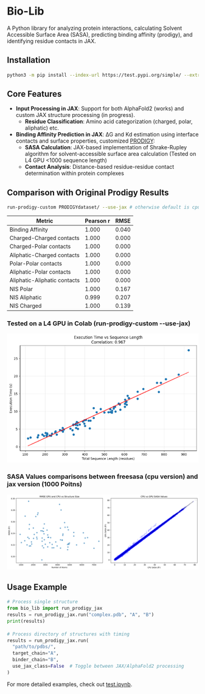 # Bio-Lib

A Python library for analyzing protein interactions, calculating Solvent Accessible Surface Area (SASA), predicting binding affinity (prodigy), and identifying residue contacts in JAX.

## Installation

```bash
python3 -m pip install --index-url https://test.pypi.org/simple/ --extra-index-url https://pypi.org/simple/ bio_lib==0.9.4
```

## Core Features
- **Input Processing in JAX**: Support for both AlphaFold2 (works) and custom JAX structure processing (in progress).
  - **Residue Classification**: Amino acid categorization (charged, polar, aliphatic) etc.
- **Binding Affinity Prediction in JAX**: ΔG and Kd estimation using interface contacts and surface properties, customized [PRODIGY](https://github.com/haddocking/prodigy):
  - **SASA Calculation**: JAX-based implementation of Shrake-Rupley algorithm for solvent-accessible surface area calculation (Tested on L4 GPU <1000 sequence length)
  - **Contact Analysis**: Distance-based residue-residue contact determination within protein complexes

## Comparison with Original Prodigy Results

```bash
run-prodigy-custom PRODIGYdataset/ --use-jax # otherwise default is cpu version
```

| **Metric**                     | **Pearson r** | **RMSE**  |
|---------------------------------|---------------|-----------|
| Binding Affinity               | 1.000         | 0.040     |
| Charged-Charged contacts       | 1.000         | 0.000     |
| Charged-Polar contacts         | 1.000         | 0.000     |
| Aliphatic-Charged contacts     | 1.000         | 0.000     |
| Polar-Polar contacts           | 1.000         | 0.000     |
| Aliphatic-Polar contacts       | 1.000         | 0.000     |
| Aliphatic-Aliphatic contacts   | 1.000         | 0.000     |
| NIS Polar                      | 1.000         | 0.167     |
| NIS Aliphatic                  | 0.999         | 0.207     |
| NIS Charged                    | 1.000         | 0.139     |

### Tested on a L4 GPU in Colab (run-prodigy-custom --use-jax)

![Benchmark Analysis](benchmark_af/ex_time_vs_seq_len.png)

### SASA Values comparisons between freesasa (cpu version) and jax version (1000 Poitns)
![Benchmark Analysis](benchmark_af/sasa_comparison.png)

## Usage Example

```python
# Process single structure
from bio_lib import run_prodigy_jax
results = run_prodigy_jax.run("complex.pdb", "A", "B")
print(results)

# Process directory of structures with timing
results = run_prodigy_jax.run(
  "path/to/pdbs/",
  target_chain="A",
  binder_chain="B",
  use_jax_class=False  # Toggle between JAX/AlphaFold2 processing
)
```

For more detailed examples, check out [test.ipynb](test.ipynb).
